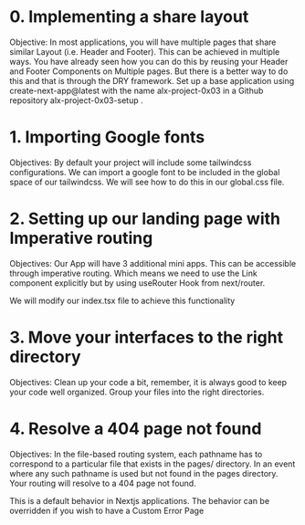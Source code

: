 # 0. Implementing a share layout

Objective: In most applications, you will have multiple pages that share similar Layout (i.e. Header and Footer). This can be achieved in multiple ways. You have already seen how you can do this by reusing your Header and Footer Components on Multiple pages. But there is a better way to do this and that is through the DRY framework. Set up a base application using create-next-app@latest with the name alx-project-0x03 in a Github repository alx-project-0x03-setup .

# 1. Importing Google fonts

Objectives: By default your project will include some tailwindcss configurations. We can import a google font to be included in the global space of our tailwindcss. We will see how to do this in our global.css file.

# 2. Setting up our landing page with Imperative routing

Objectives: Our App will have 3 additional mini apps. This can be accessible through imperative routing. Which means we need to use the Link component explicitly but by using useRouter Hook from next/router.

We will modify our index.tsx file to achieve this functionality

# 3. Move your interfaces to the right directory

Objectives: Clean up your code a bit, remember, it is always good to keep your code well organized. Group your files into the right directories.

# 4. Resolve a 404 page not found

Objectives: In the file-based routing system, each pathname has to correspond to a particular file that exists in the pages/ directory. In an event where any such pathname is used but not found in the pages directory. Your routing will resolve to a 404 page not found.

This is a default behavior in Nextjs applications. The behavior can be overridden if you wish to have a Custom Error Page